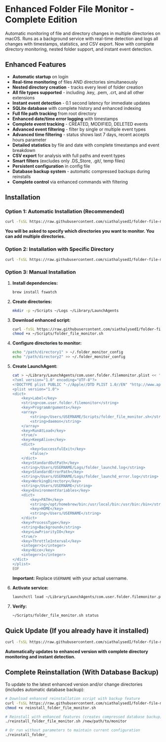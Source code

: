 # Enhanced Folder File Monitor - Complete Edition

Automatic monitoring of file and directory changes in multiple directories on macOS. Runs as a background service with real-time detection and logs all changes with timestamps, statistics, and CSV export. Now with complete directory monitoring, nested folder support, and instant event detection.

## Enhanced Features

- **Automatic startup** on login
- **Real-time monitoring** of files AND directories simultaneously
- **Nested directory creation** - tracks every level of folder creation
- **All file types supported** - including .key, .pem, .crt, and all other extensions
- **Instant event detection** - 0.1 second latency for immediate updates
- **SQLite database** with complete history and enhanced indexing
- **Full file path tracking** from root directory
- **Enhanced date/time error logging** with timestamps
- **Complete event tracking** - CREATED, MODIFIED, DELETED events
- **Advanced event filtering** - filter by single or multiple event types
- **Advanced time filtering** - status shows last 7 days, recent accepts hours parameter
- **Detailed statistics** by file and date with complete timestamps and event breakdown
- **CSV export** for analysis with full paths and event types
- **Smart filters** (excludes only .DS_Store, .git/, temp files)
- **Persistent configuration** in config file
- **Database backup system** - automatic compressed backups during reinstalls
- **Complete control** via enhanced commands with filtering

## Installation

### Option 1: Automatic Installation (Recommended)

```bash
curl -fsSL https://raw.githubusercontent.com/siathalysedI/folder-file-monitor/main/install_folder_file_monitor.sh | bash
```

**You will be asked to specify which directories you want to monitor. You can add multiple directories.**

### Option 2: Installation with Specific Directory

```bash
curl -fsSL https://raw.githubusercontent.com/siathalysedI/folder-file-monitor/main/install_folder_file_monitor.sh | bash -s "/path/to/your/directory"
```

### Option 3: Manual Installation

1. **Install dependencies:**
   ```bash
   brew install fswatch
   ```

2. **Create directories:**
   ```bash
   mkdir -p ~/Scripts ~/Logs ~/Library/LaunchAgents
   ```

3. **Download enhanced script:**
   ```bash
   curl -fsSL https://raw.githubusercontent.com/siathalysedI/folder-file-monitor/main/folder_file_monitor.sh -o ~/Scripts/folder_file_monitor.sh
   chmod +x ~/Scripts/folder_file_monitor.sh
   ```

4. **Configure directories to monitor:**
   ```bash
   echo "/path/directory1" > ~/.folder_monitor_config
   echo "/path/directory2" >> ~/.folder_monitor_config
   ```

5. **Create LaunchAgent:**
   ```bash
   cat > ~/Library/LaunchAgents/com.user.folder.filemonitor.plist << 'EOF'
   <?xml version="1.0" encoding="UTF-8"?>
   <!DOCTYPE plist PUBLIC "-//Apple//DTD PLIST 1.0//EN" "http://www.apple.com/DTDs/PropertyList-1.0.dtd">
   <plist version="1.0">
   <dict>
       <key>Label</key>
       <string>com.user.folder.filemonitor</string>
       <key>ProgramArguments</key>
       <array>
           <string>/Users/USERNAME/Scripts/folder_file_monitor.sh</string>
           <string>daemon</string>
       </array>
       <key>RunAtLoad</key>
       <true/>
       <key>KeepAlive</key>
       <dict>
           <key>SuccessfulExit</key>
           <false/>
       </dict>
       <key>StandardOutPath</key>
       <string>/Users/USERNAME/Logs/folder_launchd.log</string>
       <key>StandardErrorPath</key>
       <string>/Users/USERNAME/Logs/folder_launchd_error.log</string>
       <key>WorkingDirectory</key>
       <string>/Users/USERNAME</string>
       <key>EnvironmentVariables</key>
       <dict>
           <key>PATH</key>
           <string>/opt/homebrew/bin:/usr/local/bin:/usr/bin:/bin</string>
           <key>HOME</key>
           <string>/Users/USERNAME</string>
       </dict>
       <key>ProcessType</key>
       <string>Background</string>
       <key>LowPriorityIO</key>
       <true/>
       <key>ThrottleInterval</key>
       <integer>1</integer>
       <key>Nice</key>
       <integer>1</integer>
   </dict>
   </plist>
   EOF
   ```
   
   **Important:** Replace `USERNAME` with your actual username.

6. **Activate service:**
   ```bash
   launchctl load ~/Library/LaunchAgents/com.user.folder.filemonitor.plist
   ```

7. **Verify:**
   ```bash
   ~/Scripts/folder_file_monitor.sh status
   ```

## Quick Update (If you already have it installed)

```bash
curl -fsSL https://raw.githubusercontent.com/siathalysedI/folder-file-monitor/main/folder_file_monitor_update.sh | bash
```

**Automatically updates to enhanced version with complete directory monitoring and instant detection.**

## Complete Reinstallation (With Database Backup)

To update to the latest enhanced version and/or change directories (includes automatic database backup):

```bash
# Download enhanced reinstallation script with backup feature
curl -fsSL https://raw.githubusercontent.com/siathalysedI/folder-file-monitor/main/reinstall_folder_file_monitor.sh -o reinstall_folder_file_monitor.sh
chmod +x reinstall_folder_file_monitor.sh

# Reinstall with enhanced features (creates compressed database backup)
./reinstall_folder_file_monitor.sh /new/path/to/monitor

# Or run without parameters to maintain current configuration
./reinstall_folder_
